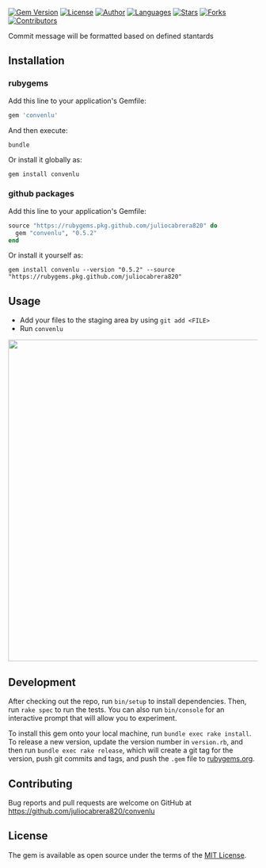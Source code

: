 [![Gem Version](https://badge.fury.io/rb/convenlu.svg)](https://badge.fury.io/rb/convenlu)
[![License](https://img.shields.io/github/license/juliocabrera820/convenlu?color=233D3D4&style=flat)](https://opensource.org/licenses/MIT)
[![Author](https://img.shields.io/badge/author-juliocabrera820-3D3D4D?color=233D3D4&style=flat)](https://github.com/juliocabrera820)
[![Languages](https://img.shields.io/github/languages/count/juliocabrera820/convenlu?color=%233D3D4D&style=flat)](#)
[![Stars](https://img.shields.io/github/stars/juliocabrera820/convenlu?color=233D3D4&style=flat)](https://github.com/juliocabrera820/convenlu/stargazers)
[![Forks](https://img.shields.io/github/forks/juliocabrera820/convenlu?color=233D3D4&style=flat)](https://github.com/juliocabrera820/convenlu/network/members)
[![Contributors](https://img.shields.io/github/contributors/juliocabrera820/convenlu?color=233D3D4&style=flat)](https://github.com/juliocabrera820/convenlu/graphs/contributors)

Commit message will be formatted based on defined stantards

## Installation

### rubygems

Add this line to your application's Gemfile:

```ruby
gem 'convenlu'
```

And then execute:

```bundle```

Or install it globally as:

```gem install convenlu```

### github packages

Add this line to your application's Gemfile:

```ruby
source "https://rubygems.pkg.github.com/juliocabrera820" do
  gem "convenlu", "0.5.2"
end
```

Or install it yourself as:

```gem install convenlu --version "0.5.2" --source "https://rubygems.pkg.github.com/juliocabrera820"```

## Usage

- Add your files to the staging area by using `git add <FILE>`
- Run `convenlu`

<p align="left"><img src=".github/docs/images/convenlu.gif" width="650"/></p>

## Development

After checking out the repo, run `bin/setup` to install dependencies. Then, run `rake spec` to run the tests. You can also run `bin/console` for an interactive prompt that will allow you to experiment.

To install this gem onto your local machine, run `bundle exec rake install`. To release a new version, update the version number in `version.rb`, and then run `bundle exec rake release`, which will create a git tag for the version, push git commits and tags, and push the `.gem` file to [rubygems.org](https://rubygems.org).

## Contributing

Bug reports and pull requests are welcome on GitHub at <https://github.com/juliocabrera820/convenlu>

## License

The gem is available as open source under the terms of the [MIT License](https://opensource.org/licenses/MIT).
